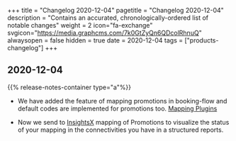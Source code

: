 +++
title = "Changelog 2020-12-04"
pagetitle = "Changelog 2020-12-04"
description = "Contains an accurated, chronologically-ordered list of notable changes"
weight = 2
icon="fa-exchange"
svgicon="https://media.graphcms.com/7k0GtZyQn6QDcolRhnuQ"
alwaysopen = false
hidden = true
date = 2020-12-04
tags = ["products-changelog"]
+++

## 2020-12-04
{{% release-notes-container type="a"%}}
- We have added the feature of mapping promotions in booking-flow and default codes are implemented for promotions too. [Mapping Plugins](https://docs.travelgatex.com/hotel-x/plugins/mapping/)

- Now we send to [InsightsX](https://docs.travelgatex.com/insights-x/api/hotelx/howto/) mapping of Promotions to visualize the status of your mapping in the connectivities you have in a structured reports.
